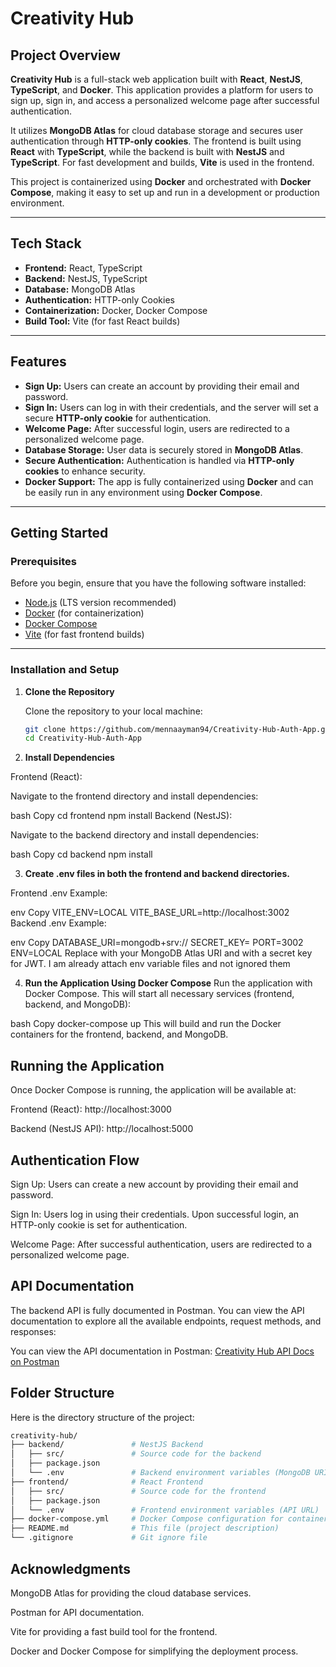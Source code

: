 # Creativity Hub

## Project Overview

**Creativity Hub** is a full-stack web application built with **React**, **NestJS**, **TypeScript**, and **Docker**. This application provides a platform for users to sign up, sign in, and access a personalized welcome page after successful authentication.

It utilizes **MongoDB Atlas** for cloud database storage and secures user authentication through **HTTP-only cookies**. The frontend is built using **React** with **TypeScript**, while the backend is built with **NestJS** and **TypeScript**. For fast development and builds, **Vite** is used in the frontend.

This project is containerized using **Docker** and orchestrated with **Docker Compose**, making it easy to set up and run in a development or production environment.

---

## Tech Stack

- **Frontend:** React, TypeScript
- **Backend:** NestJS, TypeScript
- **Database:** MongoDB Atlas
- **Authentication:** HTTP-only Cookies
- **Containerization:** Docker, Docker Compose
- **Build Tool:** Vite (for fast React builds)

---

## Features

- **Sign Up:** Users can create an account by providing their email and password.
- **Sign In:** Users can log in with their credentials, and the server will set a secure **HTTP-only cookie** for authentication.
- **Welcome Page:** After successful login, users are redirected to a personalized welcome page.
- **Database Storage:** User data is securely stored in **MongoDB Atlas**.
- **Secure Authentication:** Authentication is handled via **HTTP-only cookies** to enhance security.
- **Docker Support:** The app is fully containerized using **Docker** and can be easily run in any environment using **Docker Compose**.

---

## Getting Started

### Prerequisites

Before you begin, ensure that you have the following software installed:

- [Node.js](https://nodejs.org/) (LTS version recommended)
- [Docker](https://www.docker.com/) (for containerization)
- [Docker Compose](https://docs.docker.com/compose/)
- [Vite](https://vitejs.dev/) (for fast frontend builds)

---

### Installation and Setup

1. **Clone the Repository**

   Clone the repository to your local machine:

   ```bash
   git clone https://github.com/mennaayman94/Creativity-Hub-Auth-App.git
   cd Creativity-Hub-Auth-App

2. **Install Dependencies**

Frontend (React):

Navigate to the frontend directory and install dependencies:

bash
Copy
cd frontend
npm install
Backend (NestJS):

Navigate to the backend directory and install dependencies:

bash
Copy
cd backend
npm install

3. **Create .env files in both the frontend and backend directories.**


Frontend .env Example:

env
Copy
VITE_ENV=LOCAL
VITE_BASE_URL=http://localhost:3002
Backend .env Example:

env
Copy
DATABASE_URI=mongodb+srv://<your-atlas-uri>
SECRET_KEY=<your-jwt-secret>
PORT=3002
ENV=LOCAL
Replace <your-atlas-uri> with your MongoDB Atlas URI and <your-jwt-secret> with a secret key for JWT.
I am already attach env variable files and not ignored them

4. **Run the Application Using Docker Compose**
Run the application with Docker Compose. This will start all necessary services (frontend, backend, and MongoDB):

bash
Copy
docker-compose up
This will build and run the Docker containers for the frontend, backend, and MongoDB.

## Running the Application
Once Docker Compose is running, the application will be available at:

Frontend (React): http://localhost:3000

Backend (NestJS API): http://localhost:5000

## Authentication Flow
Sign Up: Users can create a new account by providing their email and password.

Sign In: Users log in using their credentials. Upon successful login, an HTTP-only cookie is set for authentication.

Welcome Page: After successful authentication, users are redirected to a personalized welcome page.

## API Documentation
The backend API is fully documented in Postman. You can view the API documentation to explore all the available endpoints, request methods, and responses:

You can view the API documentation in Postman: [Creativity Hub API Docs on Postman](https://documenter.getpostman.com/view/37770239/2sAYkKGHQg)


## Folder Structure

Here is the directory structure of the project:

```bash
creativity-hub/
├── backend/               # NestJS Backend
│   ├── src/               # Source code for the backend
│   ├── package.json
│   └── .env               # Backend environment variables (MongoDB URI, JWT secret)
├── frontend/              # React Frontend
│   ├── src/               # Source code for the frontend
│   ├── package.json
│   └── .env               # Frontend environment variables (API URL)
├── docker-compose.yml     # Docker Compose configuration for containers
├── README.md              # This file (project description)
└── .gitignore             # Git ignore file

```
## Acknowledgments

MongoDB Atlas for providing the cloud database services.

Postman for API documentation.

Vite for providing a fast build tool for the frontend.

Docker and Docker Compose for simplifying the deployment process.
